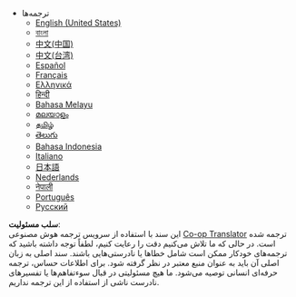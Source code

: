 <!--
CO_OP_TRANSLATOR_METADATA:
{
  "original_hash": "3bd2f51ecf4ac9b39277cba748943793",
  "translation_date": "2025-08-24T12:25:50+00:00",
  "source_file": "docs/_navbar.md",
  "language_code": "fa"
}
-->
- ترجمه‌ها  
  - [English (United States)](../../../docs/README)  
  - [বাংলা](../../../docs/README.bn)  
  - [中文(中国)](../../../docs/README.zh-cn)  
  - [中文(台湾)](../../../docs/README.zh-tw)  
  - [Español](../../../docs/README.es)  
  - [Français](../../../docs/README.fr)  
  - [Ελληνικά](../../../docs/README.el)  
  - [हिन्दी](../../../docs/README.hi)  
  - [Bahasa Melayu](../../../docs/README.ms)  
  - [മലയാളം](../../../docs/README.ml)  
  - [தமிழ்](../../../docs/README.ta)  
  - [తెలుగు](../../../docs/README.te)  
  - [Bahasa Indonesia](../../../docs/README.id)  
  - [Italiano](../../../docs/README.it)  
  - [日本語](../../../docs/README.ja)  
  - [Nederlands](../../../docs/README.nl)  
  - [नेपाली](../../../docs/README.np)  
  - [Português](../../../docs/README.pt)  
  - [Русский](../../../docs/README.ru)  

**سلب مسئولیت**:  
این سند با استفاده از سرویس ترجمه هوش مصنوعی [Co-op Translator](https://github.com/Azure/co-op-translator) ترجمه شده است. در حالی که ما تلاش می‌کنیم دقت را رعایت کنیم، لطفاً توجه داشته باشید که ترجمه‌های خودکار ممکن است شامل خطاها یا نادرستی‌هایی باشند. سند اصلی به زبان اصلی آن باید به عنوان منبع معتبر در نظر گرفته شود. برای اطلاعات حساس، ترجمه حرفه‌ای انسانی توصیه می‌شود. ما هیچ مسئولیتی در قبال سوءتفاهم‌ها یا تفسیرهای نادرست ناشی از استفاده از این ترجمه نداریم.